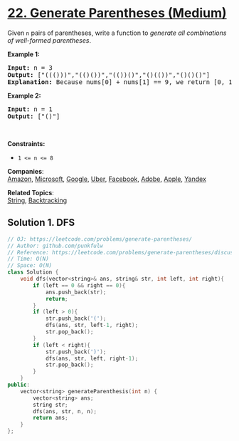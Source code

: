# [22. Generate Parentheses (Medium)](https://leetcode.com/problems/generate-parentheses/)

<p>Given <code>n</code> pairs of parentheses, write a function to <em>generate all combinations of well-formed parentheses</em>.</p>


<p><strong>Example 1:</strong></p>
<pre>
<strong>Input:</strong> n = 3
<strong>Output:</strong> ["((()))","(()())","(())()","()(())","()()()"]
<strong>Explanation:</strong> Because nums[0] + nums[1] == 9, we return [0, 1].
</pre>

<p><strong>Example 2:</strong></p>
<pre>
<strong>Input:</strong> n = 1
<strong>Output:</strong> ["()"]
</pre>


<p>&nbsp;</p>
<p><strong>Constraints:</strong></p>

<ul>
  <li><code>1 &lt;= n &lt;= 8</code></li>
</ul>


**Companies**:  
[Amazon](https://leetcode.com/company/amazon), [Microsoft](https://leetcode.com/company/microsoft), [Google](https://leetcode.com/company/google), [Uber](https://leetcode.com/company/uber), [Facebook](https://leetcode.com/company/facebook), [Adobe](https://leetcode.com/company/adobe), [Apple](https://leetcode.com/company/apple), [Yandex](https://leetcode.com/company/yandex)

**Related Topics**:  
[String](https://leetcode.com/tag/string/), [Backtracking](https://leetcode.com/tag/backtracking/)

## Solution 1. DFS

```cpp
// OJ: https://leetcode.com/problems/generate-parentheses/
// Author: github.com/punkfulw
// Reference: https://leetcode.com/problems/generate-parentheses/discuss/10105/Concise-recursive-C%2B%2B-solution
// Time: O(N)
// Space: O(N)
class Solution {
    void dfs(vector<string>& ans, string& str, int left, int right){
        if (left == 0 && right == 0){
            ans.push_back(str);
            return;
        }
        if (left > 0){
            str.push_back('(');
            dfs(ans, str, left-1, right);
            str.pop_back();
        }
        if (left < right){
            str.push_back(')');
            dfs(ans, str, left, right-1);
            str.pop_back();
        }
    }
public:
    vector<string> generateParenthesis(int n) {
        vector<string> ans;
        string str;
        dfs(ans, str, n, n);
        return ans;
    }
};
```
